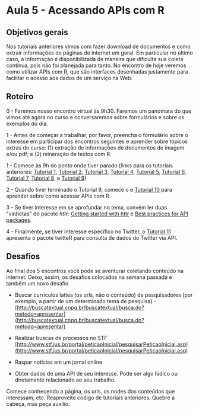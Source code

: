# Aula 5 - Acessando APIs com R

## Objetivos gerais

Nos tutoriais anteriores vimos com fazer download de documentos e como extrair informações de páginas de internet em geral. Em particular no último caso, a informação é disponibilizada de maneira que dificulta sua coleta contínua, pois não foi planejada para tanto. No encontro de hoje veremos como utilizar APIs com R, que são interfaces desenhadas justamente para facilitar o acesso aos dados de um serviço na Web.

## Roteiro

0 - Faremos nosso encontro virtual às 9h30. Faremos um panomara do que vimos até agora no curso e conversaremos sobre formulários e sobre os exemplos do dia.

1 - Antes de começar a trabalhar, por favor, preencha o formulário sobre o interesse em participar dos encontros seguintes e aprender sobre tópicos extras do curso: (1) extração de informações de documentos de imagem e/ou pdf; e (2) mineração de textos com R.

1 - Comece às 9h do ponto onde tiver parado (links para os tutoriais anteriores: [Tutorial 1](https://github.com/seade-R/raspagem-dados-r/blob/main/tutoriais/tutorial-01.md), [Tutorial 2](https://github.com/seade-R/raspagem-dados-r/blob/main/tutoriais/tutorial-02.md), [Tutorial 3](https://github.com/seade-R/raspagem-dados-r/blob/main/tutoriais/tutorial-03.md), [Tutorial 4](https://github.com/seade-R/raspagem-dados-r/blob/main/tutoriais/tutorial-04.md), [Tutorial 5](https://github.com/seade-R/raspagem-dados-r/blob/main/tutoriais/tutorial-05.md), [Tutorial 6](https://github.com/seade-R/raspagem-dados-r/blob/main/tutoriais/tutorial-06.md), [Tutorial 7](https://github.com/seade-R/raspagem-dados-r/blob/main/tutoriais/tutorial-07.md), [Tutorial 8](https://github.com/seade-R/raspagem-dados-r/blob/main/tutoriais/tutorial-08.md), e [Tutorial 9](https://github.com/seade-R/raspagem-dados-r/blob/main/tutoriais/tutorial-09.md))

2 - Quando tiver terminado o Tutorial 9, comece o e [Tutorial 10](https://github.com/seade-R/raspagem-dados-r/blob/main/tutoriais/tutorial-10.md) para aprender sobre como acessar APis com R.

3 - Se tiver interesse em se aprofundar no tema, convém ler duas "vinhetas" do pacote _httr_: [Getting started with httr](https://cran.r-project.org/web/packages/httr/vignettes/quickstart.html) e [Best practices for API packages](https://cran.r-project.org/web/packages/httr/vignettes/api-packages.html).

4 - Finalmente, se tiver interesse específico no Twitter, o [Tutorial 11](https://github.com/seade-R/raspagem-dados-r/blob/main/tutoriais/tutorial-11.md) apresenta o pacote twitteR para consulta de dados do Twitter via API. 

## Desafios

Ao final dos 5 encontros você pode se aventurar coletando conteúdo na internet. Deixo, assim, os desafios colocados na semana passada e também um novo desafio.

  - Buscar currículos lattes (os urls, não o conteúdo) de pesquisadores (por exemplo, a partir de um determinado tema de pesquisa) - [http://buscatextual.cnpq.br/buscatextual/busca.do?metodo=apresentar](http://buscatextual.cnpq.br/buscatextual/busca.do?metodo=apresentar)

- Realizar buscas de processos no STF [http://www.stf.jus.br/portal/peticaoInicial/pesquisarPeticaoInicial.asp](http://www.stf.jus.br/portal/peticaoInicial/pesquisarPeticaoInicial.asp)

- Raspar notícias em um jornal online

- Obter dados de uma API de seu interesse. Pode ser algo lúdico ou diretamente relacionado ao seu trabalho.

Comece conhecendo a página, os urls, os nodes dos conteúdos que interessam, etc. Reaproveite código de tutoriais anteriores. Quebre a cabeça, mas peça auxílio.
